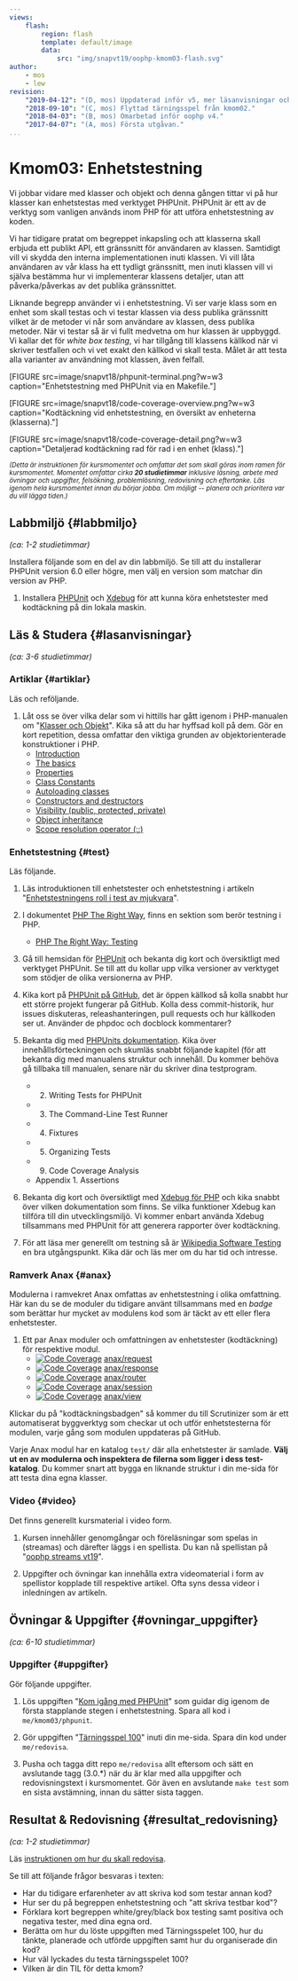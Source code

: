 ```yaml
---
views:
    flash:
        region: flash
        template: default/image
        data:
            src: "img/snapvt19/oophp-kmom03-flash.svg"
author:
    - mos
    - lew
revision:
    "2019-04-12": "(D, mos) Uppdaterad inför v5, mer läsanvisningar och uppdaterade uppgifter."
    "2018-09-10": "(C, mos) Flyttad tärningsspel från kmom02."
    "2018-04-03": "(B, mos) Omarbetad inför oophp v4."
    "2017-04-07": "(A, mos) Första utgåvan."
...
```

Kmom03: Enhetstestning 
==================================

Vi jobbar vidare med klasser och objekt och denna gången tittar vi på hur klasser kan enhetstestas med verktyget PHPUnit. PHPUnit är ett av de verktyg som vanligen används inom PHP för att utföra enhetstestning av koden.

Vi har tidigare pratat om begreppet inkapsling och att klasserna skall erbjuda ett publikt API, ett gränssnitt för användaren av klassen. Samtidigt vill vi skydda den interna implementationen inuti klassen. Vi vill låta användaren av vår klass ha ett tydligt gränssnitt, men inuti klassen vill vi själva bestämma hur vi implementerar klassens detaljer, utan att påverka/påverkas av det publika gränssnittet.

Liknande begrepp använder vi i enhetstestning. Vi ser varje klass som en enhet som skall testas och vi testar klassen via dess publika gränssnitt vilket är de metoder vi når som användare av klassen, dess publika metoder. När vi testar så är vi fullt medvetna om hur klassen är uppbyggd. Vi kallar det för _white box testing_, vi har tillgång till klassens källkod när vi skriver testfallen och vi vet exakt den källkod vi skall testa. Målet är att testa alla varianter av användning mot klassen, även felfall.

<!-- more -->

[FIGURE src=image/snapvt18/phpunit-terminal.png?w=w3 caption="Enhetstestning med PHPUnit via en Makefile."]

[FIGURE src=image/snapvt18/code-coverage-overview.png?w=w3 caption="Kodtäckning vid enhetstestning, en översikt av enheterna (klasserna)."]

[FIGURE src=image/snapvt18/code-coverage-detail.png?w=w3 caption="Detaljerad kodtäckning rad för rad i en enhet (klass)."]

<!--st op-->

<small><i>(Detta är instruktionen för kursmomentet och omfattar det som skall göras inom ramen för kursmomentet. Momentet omfattar cirka **20 studietimmar** inklusive läsning, arbete med övningar och uppgifter, felsökning, problemlösning, redovisning och eftertanke. Läs igenom hela kursmomentet innan du börjar jobba. Om möjligt -- planera och prioritera var du vill lägga tiden.)</i></small>



Labbmiljö {#labbmiljo}
---------------------------------

*(ca: 1-2 studietimmar)*

Installera följande som en del av din labbmiljö. Se till att du installerar PHPUnit version 6.0 eller högre, men välj en version som matchar din version av PHP.

1. Installera [PHPUnit](labbmiljo/phpunit) och [Xdebug](labbmiljo/xdebug) för att kunna köra enhetstester med kodtäckning på din lokala maskin.



Läs & Studera  {#lasanvisningar}
---------------------------------

*(ca: 3-6 studietimmar)*



### Artiklar {#artiklar}

Läs och reföljande.

1. Låt oss se över vilka delar som vi hittills har gått igenom i PHP-manualen om "[Klasser och Objekt](http://php.net/manual/en/oop5.intro.php)". Kika så att du har hyffsad koll på dem. Gör en kort repetition, dessa omfattar den viktiga grunden av objektorienterade konstruktioner i PHP.
    * [Introduction](https://www.php.net/manual/en/oop5.intro.php)
    * [The basics](https://www.php.net/manual/en/language.oop5.basic.php)
    * [Properties](https://www.php.net/manual/en/language.oop5.properties.php)
    * [Class Constants](https://www.php.net/manual/en/language.oop5.constants.php)
    * [Autoloading classes](https://www.php.net/manual/en/language.oop5.autoload.php)
    * [Constructors and destructors](https://www.php.net/manual/en/language.oop5.decon.php)
    * [Visibility (public, protected, private)](https://www.php.net/manual/en/language.oop5.visibility.php)
    * [Object inheritance](https://www.php.net/manual/en/language.oop5.inheritance.php)
    * [Scope resolution operator (::)](https://www.php.net/manual/en/language.oop5.paamayim-nekudotayim.php)



### Enhetstestning {#test}

Läs följande.

1. Läs introduktionen till enhetstester och enhetstestning i artikeln "[Enhetstestningens roll i test av mjukvara](kunskap/enhetstestningens-roll-i-test-av-mjukvara)".

1. I dokumentet [PHP The Right Way](http://www.phptherightway.com/), finns en sektion som berör testning i PHP.
    * [PHP The Right Way: Testing](https://phptherightway.com/#testing)

1. Gå till hemsidan för [PHPUnit](https://phpunit.de/) och bekanta dig kort och översiktligt med verktyget PHPUnit. Se till att du kollar upp vilka versioner av verktyget som stödjer de olika versionerna av PHP.

1. Kika kort på [PHPUnit på GitHub](https://github.com/sebastianbergmann/phpunit), det är öppen källkod så kolla snabbt hur ett större projekt fungerar på GitHub. Kolla dess commit-historik, hur issues diskuteras, releashanteringen, pull requests och hur källkoden ser ut. Använder de phpdoc och docblock kommentarer?

1. Bekanta dig med [PHPUnits dokumentation](https://phpunit.readthedocs.io/). Kika över innehållsförteckningen och skumläs snabbt följande kapitel (för att bekanta dig med manualens struktur och innehåll. Du kommer behöva gå tillbaka till manualen, senare när du skriver dina testprogram.
    * 2. Writing Tests for PHPUnit
    * 3. The Command-Line Test Runner
    * 4. Fixtures
    * 5. Organizing Tests
    * 9. Code Coverage Analysis
    * Appendix 1. Assertions

1. Bekanta dig kort och översiktligt med [Xdebug för PHP](https://xdebug.org/) och kika snabbt över vilken dokumentation som finns. Se vilka funktioner Xdebug kan tillföra till din utvecklingsmiljö. Vi kommer enbart använda Xdebug tillsammans med PHPUnit för att generera rapporter över kodtäckning.

1. För att läsa mer generellt om testning så är [Wikipedia Software Testing](https://en.wikipedia.org/wiki/Software_testing) en bra utgångspunkt. Kika där och läs mer om du har tid och intresse.



### Ramverk Anax {#anax}

Modulerna i ramvekret Anax omfattas av enhetstestning i olika omfattning. Här kan du se de moduler du tidigare använt tillsammans med en _badge_ som berättar hur mycket av modulens kod som är täckt av ett eller flera enhetstester.

1. Ett par Anax moduler och omfattningen av enhetstester (kodtäckning) för respektive modul.
    * [![Code Coverage](https://scrutinizer-ci.com/g/canax/request/badges/coverage.png?b=master)](https://scrutinizer-ci.com/g/canax/request/?branch=master) [anax/request](https://github.com/canax/request)
    * [![Code Coverage](https://scrutinizer-ci.com/g/canax/response/badges/coverage.png?b=master)](https://scrutinizer-ci.com/g/canax/response/?branch=master) [anax/response](https://github.com/canax/response)
    * [![Code Coverage](https://scrutinizer-ci.com/g/canax/router/badges/coverage.png?b=master)](https://scrutinizer-ci.com/g/canax/router/?branch=master) [anax/router](https://github.com/canax/router)
    * [![Code Coverage](https://scrutinizer-ci.com/g/canax/session/badges/coverage.png?b=master)](https://scrutinizer-ci.com/g/canax/session/?branch=master) [anax/session](https://github.com/canax/session)
    * [![Code Coverage](https://scrutinizer-ci.com/g/canax/view/badges/coverage.png?b=master)](https://scrutinizer-ci.com/g/canax/view/?branch=master) [anax/view](https://github.com/canax/view)

Klickar du på "kodtäckningsbadgen" så kommer du till Scrutinizer som är ett automatiserat byggverktyg som checkar ut och utför enhetstesterna för modulen, varje gång som modulen uppdateras på GitHub.

Varje Anax modul har en katalog `test/` där alla enhetstester är samlade. **Välj ut en av modulerna och inspektera de filerna som ligger i dess test-katalog**. Du kommer snart att bygga en liknande struktur i din me-sida för att testa dina egna klasser.



### Video {#video}

Det finns generellt kursmaterial i video form.

1. Kursen innehåller genomgångar och föreläsningar som spelas in (streamas) och därefter läggs i en spellista. Du kan nå spellistan på "[oophp streams vt19](https://www.youtube.com/playlist?list=PLKtP9l5q3ce-igucRSQ6tFYg9x8to5HiE)".

1. Uppgifter och övningar kan innehålla extra videomaterial i form av spellistor kopplade till respektive artikel. Ofta syns dessa videor i inledningen av artikeln.



Övningar & Uppgifter  {#ovningar_uppgifter}
-------------------------------------------

*(ca: 6-10 studietimmar)*



### Uppgifter {#uppgifter}

Gör följande uppgifter.

1. Lös uppgiften "[Kom igång med PHPUnit](uppgift/kom-igang-med-phpunit)" som guidar dig igenom de första stapplande stegen i enhetstestning. Spara all kod i `me/kmom03/phpunit`.

1. Gör uppgiften "[Tärningsspel 100](uppgift/tarningsspel-100)" inuti din me-sida. Spara din kod under `me/redovisa`.

1. Pusha och tagga ditt repo `me/redovisa` allt eftersom och sätt en avslutande tagg (3.0.\*) när du är klar med alla uppgifter och redovisningstext i kursmomentet. Gör även en avslutande `make test` som en sista avstämning, innan du sätter sista taggen.

<!--
Gör även enhetstestning på tärningsspelet, eller enbart tärningsklasserna från guiden?

Borde guiden ha en viss del i detta kmom? Eller bättre bara fokusera på enhetstestning kanske.

Dice med kontroller.

Gör tärningsspelet i en kontroller?
Guide visa vad kontroller är?

-->

<!--

Flytta till kmom03

### Använda GET, POST, SESSION eller ramverkets variant? {#inbyggd}

Ett ramverk har ofta klasser som gränssnitt mot de publika och globala variablerna GET, POST och SESSION. Det är för att lägga ett kontrollerat lager mellan globala variabler och ramverkets struktur. Man kapslar in de globala variablerna, via en ramverksklass.

Ofta kan koden bli enklare att testa när man som utvecklare använder ramverkets klasser istället för att gå direkt mot `$_SESSION` och `$_GET`/`$_POST`. Testbar kod är något att eftersträva. 

När du gör uppgiften kan du välja väg, använd ramverkets klasser för att nå SESSION/POST/GET eller gå direkt mot de globala variablerna.
-->



Resultat & Redovisning  {#resultat_redovisning}
-----------------------------------------------

*(ca: 1-2 studietimmar)*

Läs [instruktionen om hur du skall redovisa](./../redovisa).

Se till att följande frågor besvaras i texten:

* Har du tidigare erfarenheter av att skriva kod som testar annan kod?
* Hur ser du på begreppen enhetstestning och "att skriva testbar kod"?
* Förklara kort begreppen white/grey/black box testing samt positiva och negativa tester, med dina egna ord.
* Berätta om hur du löste uppgiften med Tärningsspelet 100, hur du tänkte, planerade och utförde uppgiften samt hur du organiserade din kod?
* Hur väl lyckades du testa tärningsspelet 100?
* Vilken är din TIL för detta kmom?
